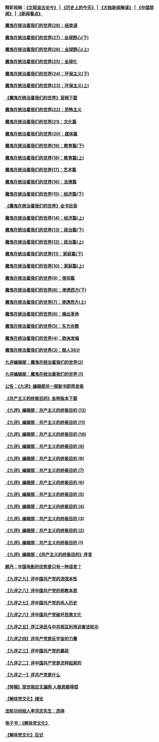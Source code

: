 #### 精彩视频：[《文昭谈古论今》](http://45.32.25.56/wenzhao) | [《历史上的今天》](http://45.32.25.56/today-in-history) | [《大陆新闻解读》](http://45.32.25.56/ntdtv-comedy) | [《中国禁闻》](http://45.32.25.56/ntdtv-news) | [《新闻看点》](http://45.32.25.56/news-insight) 

 #### [魔鬼在统治着我们的世界(28)：结束语](../pages/nsc422/n10936246.md?t=02081831) 

#### [魔鬼在统治着我们的世界(27)：全球野心(下)](../pages/nsc422/n10928319.md?t=02081831) 

#### [魔鬼在统治着我们的世界(26)：全球野心(上)](../pages/nsc422/n10900318.md?t=02081831) 

#### [魔鬼在统治着我们的世界(25)：全球化](../pages/nsc422/n10788205.md?t=02081831) 

#### [魔鬼在统治着我们的世界(24)：环保主义(下)](../pages/nsc422/n10695307.md?t=02081831) 

#### [魔鬼在统治着我们的世界(23)：环保主义(上)](../pages/nsc422/n10688613.md?t=02081831) 

#### [《魔鬼在统治着我们的世界》音频下载](../pages/nsc422/n10635553.md?t=02081831) 

#### [魔鬼在统治着我们的世界(22)：恐怖主义](../pages/nsc422/n10614727.md?t=02081831) 

#### [魔鬼在统治着我们的世界(21)：文化篇](../pages/nsc422/n10597706.md?t=02081831) 

#### [魔鬼在统治着我们的世界(20)：媒体篇](../pages/nsc422/n10586579.md?t=02081831) 

#### [魔鬼在统治着我们的世界(19)：教育篇(下)](../pages/nsc422/n10564808.md?t=02081831) 

#### [魔鬼在统治着我们的世界(18)：教育篇(上)](../pages/nsc422/n10526970.md?t=02081831) 

#### [魔鬼在统治着我们的世界(17)：艺术篇](../pages/nsc422/n10499093.md?t=02081831) 

#### [魔鬼在统治着我们的世界(16)：法律篇](../pages/nsc422/n10485969.md?t=02081831) 

#### [魔鬼在统治着我们的世界(15)：经济篇(下)](../pages/nsc422/n10469975.md?t=02081831) 

#### [《魔鬼在统治着我们的世界》全书目录](../pages/nsc422/n10464261.md?t=02081831) 

#### [魔鬼在统治着我们的世界(14)：经济篇(上)](../pages/nsc422/n10457370.md?t=02081831) 

#### [魔鬼在统治着我们的世界(13)：政治篇(下)](../pages/nsc422/n10448270.md?t=02081831) 

#### [魔鬼在统治着我们的世界(12)：政治篇(上)](../pages/nsc422/n10444576.md?t=02081831) 

#### [魔鬼在统治着我们的世界(11)：家庭篇(下)](../pages/nsc422/n10440961.md?t=02081831) 

#### [魔鬼在统治着我们的世界(10)：家庭篇(上)](../pages/nsc422/n10435448.md?t=02081831) 

#### [魔鬼在统治着我们的世界(9)：信仰篇](../pages/nsc422/n10432159.md?t=02081831) 

#### [魔鬼在统治着我们的世界(8)：渗透西方(下)](../pages/nsc422/n10429603.md?t=02081831) 

#### [魔鬼在统治着我们的世界(7)：渗透西方(上)](../pages/nsc422/n10426013.md?t=02081831) 

#### [魔鬼在统治着我们的世界(6)：输出革命](../pages/nsc422/n10421536.md?t=02081831) 

#### [魔鬼在统治着我们的世界(5)：东方杀戮](../pages/nsc422/n10417707.md?t=02081831) 

#### [魔鬼在统治着我们的世界(4)：欧洲发端](../pages/nsc422/n10414890.md?t=02081831) 

#### [魔鬼在统治着我们的世界(3)：毁人36计](../pages/nsc422/n10411583.md?t=02081831) 

#### [九评编辑部：魔鬼在统治着我们的世界(2)](../pages/nsc422/n10410036.md?t=02081831) 

#### [九评编辑部：魔鬼在统治着我们的世界 (1)](../pages/nsc422/n10406825.md?t=02081831) 

#### [公告：《九评》编辑部另一部新书即将发表](../pages/nsc422/n10405104.md?t=02081831) 

#### [《共产主义的终极目的》各种版本下载](../pages/nsc422/n10022138.md?t=02081831) 

#### [《九评》编辑部：共产主义的终极目的 (12)](../pages/nsc422/n9933272.md?t=02081831) 

#### [《九评》编辑部：共产主义的终极目的 (11)](../pages/nsc422/n9924973.md?t=02081831) 

#### [《九评》编辑部：共产主义的终极目的 (10)](../pages/nsc422/n9920883.md?t=02081831) 

#### [《九评》编辑部：共产主义的终极目的 (9)](../pages/nsc422/n9916363.md?t=02081831) 

#### [《九评》编辑部：共产主义的终极目的 (8)](../pages/nsc422/n9912488.md?t=02081831) 

#### [《九评》编辑部：共产主义的终极目的 (7)](../pages/nsc422/n9901176.md?t=02081831) 

#### [《九评》编辑部：共产主义的终极目的 (6)](../pages/nsc422/n9899359.md?t=02081831) 

#### [《九评》编辑部：共产主义的终极目的 (5)](../pages/nsc422/n9893174.md?t=02081831) 

#### [《九评》编辑部：共产主义的终极目的 (4)](../pages/nsc422/n9891246.md?t=02081831) 

#### [《九评》编辑部：共产主义的终极目的 (3)](../pages/nsc422/n9879879.md?t=02081831) 

#### [《九评》编辑部：共产主义的终极目的 (2)](../pages/nsc422/n9876205.md?t=02081831) 

#### [《九评》编辑部：共产主义的终极目的 (1)](../pages/nsc422/n9865857.md?t=02081831) 

#### [《九评》编辑部：《共产主义的终极目的》序言](../pages/nsc422/n9862666.md?t=02081831) 

#### [颜丹：中国电影的优势是只有一种语言？](../pages/nsc422/n9583062.md?t=02081831) 

#### [【九评之九】评中国共产党的流氓本性](../pages/nsc422/n737542.md?t=02081831) 

#### [【九评之八】评中国共产党的邪教本质](../pages/nsc422/n735942.md?t=02081831) 

#### [【九评之七】评中国共产党的杀人历史](../pages/nsc422/n733806.md?t=02081831) 

#### [【九评之六】评中国共产党破坏民族文化](../pages/nsc422/n731667.md?t=02081831) 

#### [【九评之五】评江泽民与中共相互利用迫害法轮功](../pages/nsc422/n730058.md?t=02081831) 

#### [【九评之四】评共产党是反宇宙的力量](../pages/nsc422/n727814.md?t=02081831) 

#### [【九评之三】评中国共产党的暴政](../pages/nsc422/n725597.md?t=02081831) 

#### [【九评之二】评中国共产党是怎样起家的](../pages/nsc422/n723946.md?t=02081831) 

#### [【九评之一】评共产党是什么](../pages/nsc422/n722529.md?t=02081831) 

#### [【特稿】现世报应无漏网 人做恶都得偿](../pages/nsc422/n4215167.md?t=02081831) 

#### [【解体党文化】绪论](../pages/nsc422/n1449356.md?t=02081831) 

#### [法轮功创始人李洪志先生：选择](../pages/nsc422/n3580738.md?t=02081831) 

#### [电子书：《解体党文化》](../pages/nsc422/n1573484.md?t=02081831) 

#### [【解体党文化】后记](../pages/nsc422/n1531999.md?t=02081831) 

